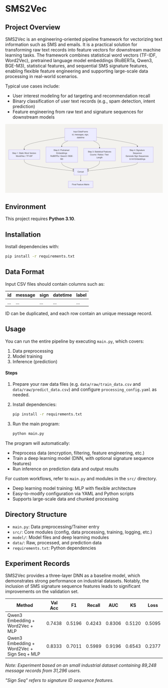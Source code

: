 
# SMS2Vec


## Project Overview
SMS2Vec is an engineering-oriented pipeline framework for vectorizing text information such as SMS and emails. It is a practical solution for transforming raw text records into feature vectors for downstream machine learning tasks. The framework combines statistical word vectors (TF-IDF, Word2Vec), pretrained language model embeddings (RoBERTa, Qwen3, BGE-M3), statistical features, and sequential SMS signature features, enabling flexible feature engineering and supporting large-scale data processing in real-world scenarios.

Typical use cases include:
- User interest modeling for ad targeting and recommendation recall
- Binary classification of user text records (e.g., spam detection, intent prediction)
- Feature engineering from raw text and signature sequences for downstream models

![sms2vec](asserts/sms2vec.png)

## Environment

This project requires **Python 3.10**.

## Installation
Install dependencies with:
```bash
pip install -r requirements.txt
```

## Data Format
Input CSV files should contain columns such as:

| id | message | sign | datetime | label |
|----|---------|------|----------|-------|
| ...| ...     | ...  | ...      | ...   |

ID can be duplicated, and each row contain an unique message record.

## Usage

You can run the entire pipeline by executing `main.py`, which covers:

1. Data preprocessing
2. Model training
3. Inference (prediction)

#### Steps

1. Prepare your raw data files (e.g. `data/raw/train_data.csv` and `data/raw/predict_data.csv`) and configure `processing_config.yaml` as needed.
2. Install dependencies:
	```bash
	pip install -r requirements.txt
	```

3. Run the main program:
	```bash
	python main.py
	```

The program will automatically:
- Preprocess data (encryption, filtering, feature engineering, etc.)
- Train a deep learning model (DNN, with optional signature sequence features)
- Run inference on prediction data and output results

For custom workflows, refer to `main.py` and modules in the `src/` directory.
- Deep learning model training: MLP with flexible architecture
- Easy-to-modify configuration via YAML and Python scripts
- Supports large-scale data and chunked processing

## Directory Structure
- `main.py`: Data preprocessing/Trainer entry
- `src/`: Core modules (config, data processing, training, logging, etc.)
- `model/`: Model files and deep learning modules
- `data/`: Raw, processed, and prediction data
- `requirements.txt`: Python dependencies


## Experiment Records

SMS2Vec provides a three-layer DNN as a baseline model, which demonstrates strong performance on industrial datasets. Notably, the inclusion of SMS signature sequence features leads to significant improvements on the validation set.

| Method                                 | Val Acc | F1    | Recall | AUC    | KS     | Loss   |
|-----------------------------------------|---------|-------|--------|--------|--------|--------|
| Qwen3 Embedding + Word2Vec + MLP      | 0.7438  | 0.5196| 0.4243 | 0.8306 | 0.5120 | 0.5095 |
| Qwen3 Embedding + Word2Vec + Sign Seq + MLP| 0.8333  | 0.7011| 0.5989 | 0.9196 | 0.6543 | 0.2377 |

*Note: Experiment based on an small industrial dataset containing 89,248 message records from 31,296 users.*

*"Sign Seq" refers to signature ID sequence features.*

